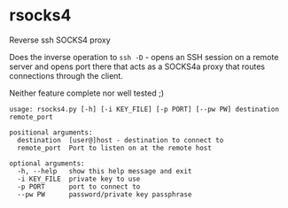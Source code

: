 # rsocks4
Reverse ssh SOCKS4 proxy

Does the inverse operation to `ssh -D` - opens an SSH session on a remote server and opens port there that acts as a SOCKS4a proxy that routes connections through the client.

Neither feature complete nor well tested ;)

```
usage: rsocks4.py [-h] [-i KEY_FILE] [-p PORT] [--pw PW] destination remote_port

positional arguments:
  destination  [user@]host - destination to connect to
  remote_port  Port to listen on at the remote host

optional arguments:
  -h, --help   show this help message and exit
  -i KEY_FILE  private key to use
  -p PORT      port to connect to
  --pw PW      password/private key passphrase
```
